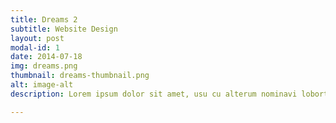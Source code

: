 ```yaml
---
title: Dreams 2
subtitle: Website Design
layout: post
modal-id: 1
date: 2014-07-18
img: dreams.png
thumbnail: dreams-thumbnail.png
alt: image-alt
description: Lorem ipsum dolor sit amet, usu cu alterum nominavi lobortis. At duo novum diceret. Tantas apeirian vix et, usu sanctus postulant inciderint ut, populo diceret necessitatibus in vim. Cu eum dicam feugiat noluisse.

---
```


